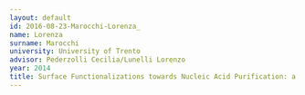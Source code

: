 ```yaml
---
layout: default 
id: 2016-08-23-Marocchi-Lorenza_
name: Lorenza 
surname: Marocchi
university: University of Trento
advisor: Pederzolli Cecilia/Lunelli Lorenzo
year: 2014
title: Surface Functionalizations towards Nucleic Acid Purification: a nanoscale study
---
```

